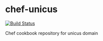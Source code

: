 chef-unicus
===========

[![Build Status](https://travis-ci.org/hayamiz/chef-unicus.png?branch=master)](https://travis-ci.org/hayamiz/chef-unicus)

Chef cookbook repository for unicus domain
